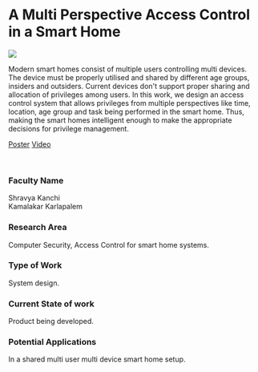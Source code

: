 # A Multi Perspective Access Control in a Smart Home

![](https://i.imgur.com/2rvfQoy.png)

Modern smart homes consist of multiple users controlling multi devices. The device must be properly utilised and shared by different age groups, insiders and outsiders. Current devices don't support proper sharing and allocation of privileges among users. In this work, we design an access control system that allows privileges from multiple perspectives like time, location, age group and task being performed in the smart home. Thus, making the smart homes intelligent enough to make the appropriate decisions for privilege management.

[Poster](02.%20A%20Multi%20Perspective%20Access%20Control%20in%20a%20Smart%20Home.pdf)
[Video](https://youtu.be/njSdapvs4Vg)

<br>


### Faculty Name

Shravya Kanchi<br>
Kamalakar Karlapalem


### Research Area

Computer Security, Access Control for smart home systems.


### Type of Work

System design.


### Current State of work

Product being developed.


### Potential Applications

In a shared multi user multi device smart home setup.
